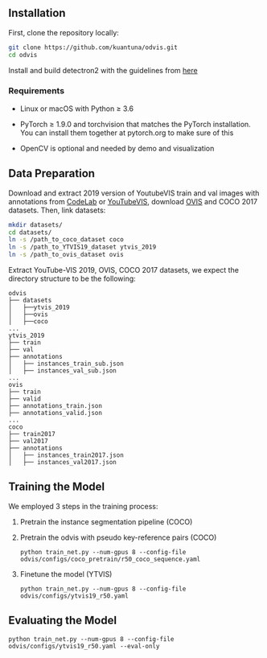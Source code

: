 ## Installation

First, clone the repository locally:

```bash
git clone https://github.com/kuantuna/odvis.git
cd odvis
```

Install and build detectron2 with the guidelines from [here](https://detectron2.readthedocs.io/en/latest/tutorials/install.html)

### Requirements
- Linux or macOS with Python ≥ 3.6

- PyTorch ≥ 1.9.0 and torchvision that matches the PyTorch installation. You can install them together at pytorch.org to make sure of this

- OpenCV is optional and needed by demo and visualization

## Data Preparation



Download and extract 2019 version of YoutubeVIS train and val images with annotations from [CodeLab](https://competitions.codalab.org/competitions/20128#participate-get_data) or [YouTubeVIS](https://youtube-vos.org/dataset/vis/), download [OVIS](https://codalab.lisn.upsaclay.fr/competitions/4763#participate)  and COCO 2017 datasets. Then, link datasets:

```bash
mkdir datasets/
cd datasets/
ln -s /path_to_coco_dataset coco
ln -s /path_to_YTVIS19_dataset ytvis_2019
ln -s /path_to_ovis_dataset ovis
```



Extract YouTube-VIS 2019, OVIS, COCO 2017 datasets, we expect the directory structure to be the following:

```
odvis
├── datasets
│   ├──ytvis_2019
│   ├──ovis 
│   ├──coco 
...
ytvis_2019
├── train
├── val
├── annotations
│   ├── instances_train_sub.json
│   ├── instances_val_sub.json
...
ovis
├── train
├── valid
├── annotations_train.json
├── annotations_valid.json
...
coco
├── train2017
├── val2017
├── annotations
│   ├── instances_train2017.json
│   ├── instances_val2017.json
```


## Training the Model

We employed 3 steps in the training process:

1. Pretrain the instance segmentation pipeline (COCO)

2. Pretrain the odvis with pseudo key-reference pairs (COCO)
    ```
    python train_net.py --num-gpus 8 --config-file odvis/configs/coco_pretrain/r50_coco_sequence.yaml
    ```

3. Finetune the model (YTVIS)
    ```
    python train_net.py --num-gpus 8 --config-file odvis/configs/ytvis19_r50.yaml
    ```



## Evaluating the Model

```
python train_net.py --num-gpus 8 --config-file odvis/configs/ytvis19_r50.yaml --eval-only
```
